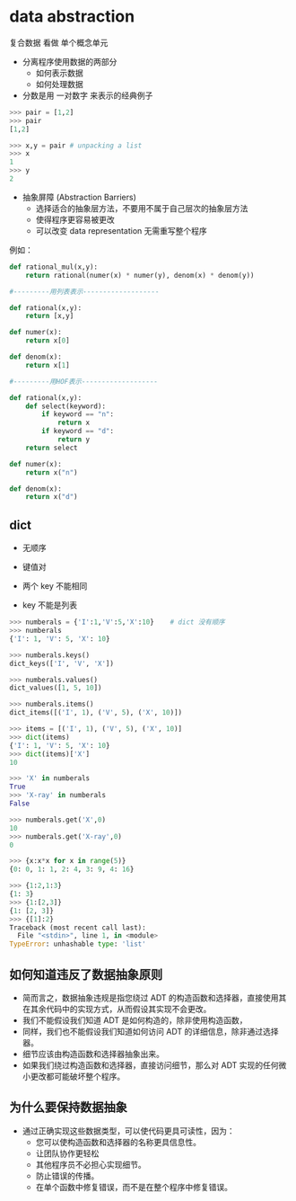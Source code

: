 # data abstraction
复合数据 看做 单个概念单元
- 分离程序使用数据的两部分
  - 如何表示数据
  - 如何处理数据
- 分数是用 一对数字 来表示的经典例子

```python
>>> pair = [1,2]
>>> pair
[1,2]

>>> x,y = pair # unpacking a list
>>> x
1
>>> y
2
```
- 抽象屏障 (Abstraction Barriers)
  - 选择适合的抽象层方法，不要用不属于自己层次的抽象层方法
  - 使得程序更容易被更改
  - 可以改变 data representation 无需重写整个程序

例如：
```python
def rational_mul(x,y):
    return rational(numer(x) * numer(y), denom(x) * denom(y))

#---------用列表表示-------------------

def rational(x,y):
    return [x,y]

def numer(x):
    return x[0]

def denom(x):
    return x[1]

#---------用HOF表示-------------------

def rational(x,y):
    def select(keyword):
        if keyword == "n":
            return x
        if keyword == "d":
            return y
    return select

def numer(x):
    return x("n")

def denom(x):
    return x("d")

```

## dict
- 无顺序

- 键值对

- 两个 key 不能相同

- key 不能是列表

  
```python
>>> numberals = {'I':1,'V':5,'X':10}    # dict 没有顺序
>>> numberals
{'I': 1, 'V': 5, 'X': 10}

>>> numberals.keys()
dict_keys(['I', 'V', 'X'])

>>> numberals.values()
dict_values([1, 5, 10])

>>> numberals.items()
dict_items([('I', 1), ('V', 5), ('X', 10)])

>>> items = [('I', 1), ('V', 5), ('X', 10)]
>>> dict(items)
{'I': 1, 'V': 5, 'X': 10}
>>> dict(items)['X']
10

>>> 'X' in numberals
True
>>> 'X-ray' in numberals
False

>>> numberals.get('X',0)
10
>>> numberals.get('X-ray',0)
0

>>> {x:x*x for x in range(5)}
{0: 0, 1: 1, 2: 4, 3: 9, 4: 16}

>>> {1:2,1:3}
{1: 3}
>>> {1:[2,3]}
{1: [2, 3]}
>>> {[1]:2}
Traceback (most recent call last):
  File "<stdin>", line 1, in <module>
TypeError: unhashable type: 'list'
```



## 如何知道违反了数据抽象原则

- 简而言之，数据抽象违规是指您绕过 ADT 的构造函数和选择器，直接使用其在其余代码中的实现方式，从而假设其实现不会更改。
- 我们不能假设我们知道 ADT 是如何构造的，除非使用构造函数，
- 同样，我们也不能假设我们知道如何访问 ADT 的详细信息，除非通过选择器。 
- 细节应该由构造函数和选择器抽象出来。 
- 如果我们绕过构造函数和选择器，直接访问细节，那么对 ADT 实现的任何微小更改都可能破坏整个程序。

## 为什么要保持数据抽象
- 通过正确实现这些数据类型，可以使代码更具可读性，因为：
    - 您可以使构造函数和选择器的名称更具信息性。
    - 让团队协作更轻松
    - 其他程序员不必担心实现细节。
    - 防止错误的传播。
    - 在单个函数中修复错误，而不是在整个程序中修复错误。
